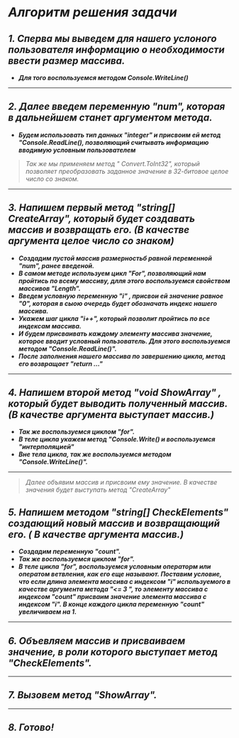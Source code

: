 # ***Алгоритм решения задачи*** #

## *1. Сперва мы выведем для нашего услоного пользователя информацию о необходимости ввести размер массива.*

* ***Для того воспользуемся методом Console.WriteLine()***
* ***

## *2. Далее введем переменную "num", которая в дальнейшем станет аргументом метода.*

* ***Будем использовать тип данных "integer" и присвоим ей метод "Console.ReadLine(), позволяющий считывать информацию  вводимую условным пользователем***

>*Так же мы применяем метод " Convert.ToInt32", который позволяет преобразовать заданное значение в 32-битовое целое число со знаком.*

* ***

## *3. Напишем первый метод "string[] CreateArray", который будет создавать массив и возвращать его. (В качестве аргумента целое число со знаком)*

* ***Создадим пустой массив размерностьб равной переменной "num", ранее введеной.***
* ***В самом методе используем цикл "For", позволяющий нам пройтись по всему массиву, длля этого воспользуемся свойством массивов "Length".***
* ***Введем условную переменную "i" , присвои ей значение равное "0", которая в сыою очередь будет обозначать индекс нашего массива.***
* ***Укажем шаг цикла "i++", который позволит пройтись по все индексам массива.***
* ***И будем присваивать каждому элементу массива значение, которое вводит условный пользователь. Для этого воспользуемся методом "Console.ReadLine()".***
* ***После заполнения нашего массива по завершению цикла, метод его возвращает "return ..."***

* ***

## *4. Напишем второй метод "void ShowArray" , который будет выводить полученный массив. (В качестве аргумента выступает массив.)*

* ***Так же воспользуемся циклом "for".***
* ***В теле цикла укажем метод "Console.Write() и воспользуемся "интерполяцией"***
* ***Вне тела цикла, так же воспользуемся методом "Console.WriteLine()".***

* ***

>*Далее объявим массив и присвоим ему значение. В качестве значения будет выступать метод "CreateArray"*

## *5. Напишем методом "string[] CheckElements" создающий новый массив и возвращающий его. ( В качестве аргумента массив.)*

* ***Создадим переменную "count".***
* ***Так же воспользуемся циклом "for".***
* ***В теле цикла "for", воспользуемся условным операторм или оператом ветвления, как его еще называют. Поставим условие, что если длина элемента массива с индексом "i" используемого в качестве аргумента метода "<= 3 ", то элементу массива с индексом "count" присваим значение элемента массива с индексом "i". В конце каждого цикла переменную "count" увеличиваем на 1.*** 

* ***

## *6. Объевляем массив и присваиваем значение, в роли которого выступает метод "CheckElements".*

* *** 
 ## *7. Вызовем метод "ShowArray".*

 * ***

 ## *8. Готово!*
